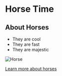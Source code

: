 # Horse Time

## About Horses

- They are cool
- They are fast
- They are majestic

![Horse](https://lh7-us.googleusercontent.com/f-zhn1fVem_NoW9ELOGQ21EZeHbdNLfKw3tfFblttScX3olF8qtHU-Xmc9JfAqueBmd-8c7DBXjwXJ4sRM8VJ1ZEBqXT7dQ-UztmVkWrDaOIfWSFzkua19JGC443paSjvYud9-tmv4_V-72GRA88TIY)

[Learn more about horses](https://spca.bc.ca/news/fun-facts-about-horses/)